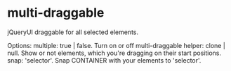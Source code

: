 # multi-draggable
jQueryUI draggable for all selected elements.

Options:
multiple: true | false. Turn on or off multi-draggable
helper: clone | null. Show or not elements, which you're dragging on their start positions. 
snap: 'selector'. Snap CONTAINER with your elements to 'selector'. 
